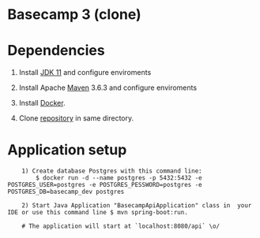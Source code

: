 # Basecamp 3 (clone)

# Dependencies

1) Install [JDK 11](https://www.oracle.com/technetwork/java/javase/downloads/jdk11-downloads-5066655.html) and configure enviroments

2) Install Apache [Maven](https://maven.apache.org/download.cgi) 3.6.3 and configure enviroments

3) Install [Docker](https://docs.docker.com/install/).

4) Clone [repository](https://github.com/luizpaulolppa/basecamp3-clone-api) in same directory.

# Application setup

        1) Create database Postgres with this command line:
            $ docker run -d --name postgres -p 5432:5432 -e POSTGRES_USER=postgres -e POSTGRES_PESSWORD=postgres -e POSTGRES_DB=basecamp_dev postgres

        2) Start Java Application "BasecampApiApplication" class in  your IDE or use this command line $ mvn spring-boot:run.

        # The application will start at `localhost:8080/api` \o/